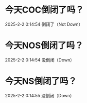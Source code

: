 # 今天COC倒闭了吗？

2025-2-2 0:14:54 倒闭了（Not Down）

# 今天NOS倒闭了吗？

2025-2-2 0:14:54 没倒闭（Down）

# 今天NS倒闭了吗？

2025-2-2 0:14:55 没倒闭（Down）

